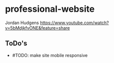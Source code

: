 # professional-website

Jordan Hudgens
https://www.youtube.com/watch?v=5bMdjkfvONE&feature=share

## ToDo's

- #TODO: make site mobile responsive
